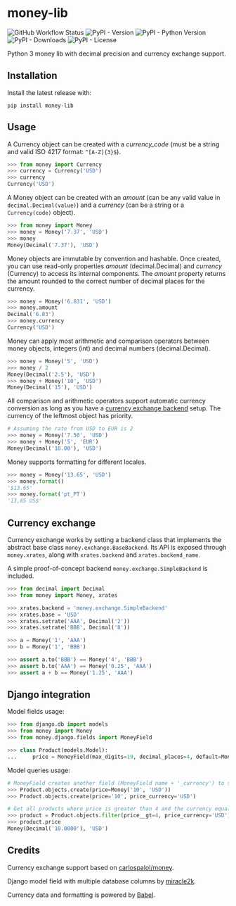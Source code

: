 # money-lib

![GitHub Workflow Status](https://img.shields.io/github/actions/workflow/status/r4g3baby/money-lib/test.yml?branch=main)
![PyPI - Version](https://img.shields.io/pypi/v/money-lib.svg)
![PyPI - Python Version](https://img.shields.io/pypi/pyversions/money-lib.svg)
![PyPI - Downloads](https://img.shields.io/pypi/dm/money-lib)
![PyPI - License](https://img.shields.io/pypi/l/money-lib.svg)

Python 3 money lib with decimal precision and currency exchange support.

## Installation

Install the latest release with:
```
pip install money-lib
```

## Usage

A Currency object can be created with a *currency_code* (must be a string and valid ISO 4217 format: `^[A-Z]{3}$`).

```python
>>> from money import Currency
>>> currency = Currency('USD')
>>> currency
Currency('USD')
```

A Money object can be created with an *amount* (can be any valid value in `decimal.Decimal(value)`) and a *currency* (can be a string or a `Currency(code)` object).

```python
>>> from money import Money
>>> money = Money('7.37', 'USD')
>>> money
Money(Decimal('7.37'), 'USD')
```

Money objects are immutable by convention and hashable. Once created, you can use read-only properties *amount* (decimal.Decimal) and *currency* (Currency) to access its internal components.
The *amount* property returns the amount rounded to the correct number of decimal places for the currency.

```python
>>> money = Money('6.831', 'USD')
>>> money.amount
Decimal('6.83')
>>> money.currency
Currency('USD')
```

Money can apply most arithmetic and comparison operators between money objects, integers (int) and decimal numbers (decimal.Decimal).

```python
>>> money = Money('5', 'USD')
>>> money / 2
Money(Decimal('2.5'), 'USD')
>>> money + Money('10', 'USD')
Money(Decimal('15'), 'USD')
```

All comparison and arithmetic operators support automatic currency conversion as long as you have a [currency exchange backend](#currency-exchange) setup.
The currency of the leftmost object has priority.

```python
# Assuming the rate from USD to EUR is 2
>>> money = Money('7.50', 'USD')
>>> money + Money('5', 'EUR')
Money(Decimal('10.00'), 'USD')
```

Money supports formatting for different locales.
```python
>>> money = Money('13.65', 'USD')
>>> money.format()
'$13.65'
>>> money.format('pt_PT')
'13,65 US$'
```

## Currency exchange

Currency exchange works by setting a backend class that implements the abstract base class `money.exchange.BaseBackend`.
Its API is exposed through `money.xrates`, along with `xrates.backend` and `xrates.backend_name`.

A simple proof-of-concept backend `money.exchange.SimpleBackend` is included.

```python
>>> from decimal import Decimal
>>> from money import Money, xrates

>>> xrates.backend = 'money.exchange.SimpleBackend'
>>> xrates.base = 'USD'
>>> xrates.setrate('AAA', Decimal('2'))
>>> xrates.setrate('BBB', Decimal('8'))

>>> a = Money('1', 'AAA')
>>> b = Money('1', 'BBB')

>>> assert a.to('BBB') == Money('4', 'BBB')
>>> assert b.to('AAA') == Money('0.25', 'AAA')
>>> assert a + b == Money('1.25', 'AAA')
```

## Django integration

Model fields usage:

```python
>>> from django.db import models
>>> from money import Money
>>> from money.django.fields import MoneyField

>>> class Product(models.Model):
...     price = MoneyField(max_digits=19, decimal_places=4, default=Money('10', 'USD'))
```

Model queries usage:

```python
# MoneyField creates another field (MoneyField name + '_currency') to store the currency
>>> Product.objects.create(price=Money('10', 'USD'))
>>> Product.objects.create(price='10', price_currency='USD')

# Get all products where price is greater than 4 and the currency equals 'USD'
>>> product = Product.objects.filter(price__gt=4, price_currency='USD').first()
>>> product.price
Money(Decimal('10.0000'), 'USD')
```

## Credits

Currency exchange support based on [carlospalol/money](https://github.com/carlospalol/money/blob/master/money/exchange.py).

Django model field with multiple database columns by [miracle2k](https://blog.elsdoerfer.name/2008/01/08/fuzzydates-or-one-django-model-field-multiple-database-columns/).

Currency data and formatting is powered by [Babel](https://github.com/python-babel/babel).